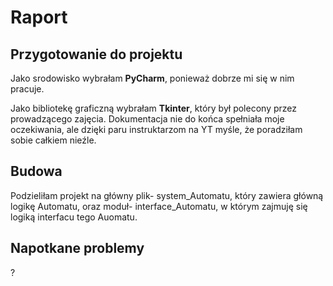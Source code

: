 # Raport
## Przygotowanie do projektu
Jako srodowisko wybrałam **PyCharm**, ponieważ dobrze mi się w nim pracuje.

Jako bibliotekę graficzną wybrałam **Tkinter**, który był polecony przez prowadzącego zajęcia. 
Dokumentacja nie do końca spełniała moje oczekiwania, ale dzięki paru instruktarzom na YT myśle, że poradziłam 
sobie całkiem nieźle.

## Budowa
Podzieliłam projekt na główny plik- system_Automatu, który zawiera główną logikę Automatu, oraz moduł- interface_Automatu, w którym
zajmuję się logiką interfacu tego Auomatu.

## Napotkane problemy
?

 

